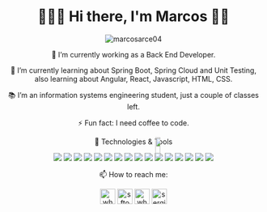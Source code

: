 <h1 align='center'>👨🏻‍💻 Hi there, I'm Marcos 🤙🏼 </h1>
<p align="center"> <img src="https://komarev.com/ghpvc/?username=marcosarce04" alt="marcosarce04" /> </p>

<p align="center">  🔭 I’m currently working as a Back End Developer.</p>

<p align="center">  🌱 I’m currently learning about Spring Boot, Spring Cloud and Unit Testing,  
also learning about Angular, React, Javascript, HTML, CSS. </p>

<p align="center">  📚 I’m an information systems engineering student, just a couple of classes left.</p>

<p align="center">  ⚡ Fun fact: I need coffee to code.</p>
<p align="center"><img src="https://media.giphy.com/media/10asTFilhbvOdW/source.gif" width="10%" height="10%" style="position:absolute" align='center' frameBorder="0"></img></p>

<p align="center"> 🔧 Technologies & Tools </p>
<p align="center">
<img src="https://img.shields.io/badge/OS-Linux-informational?style=flat&logo=linux&logoColor=white&color=2bbc8a"/>
<img src="https://img.shields.io/badge/Editor-IntelliJ-informational?style=flat&logo=intellij-idea&logoColor=white&color=2bbc8a"/>
<img src="https://img.shields.io/badge/Editor-VSCode-informational?style=flat&logo=Visual-Studio-Code&logoColor=white&color=2bbc8a"/>
<img src="https://img.shields.io/badge/Code-Java-informational?style=flat&logo=java&logoColor=white&color=2bbc8a"/>
<img src="https://img.shields.io/badge/Code-Python-informational?style=flat&logo=python&logoColor=white&color=2bbc8a"/>
<img src="https://img.shields.io/badge/Code-JavaScript-informational?style=flat&logo=javascript&logoColor=white&color=2bbc8a"/>
<img src="https://img.shields.io/badge/Code-HTML-informational?style=flat&logo=html5&logoColor=white&color=2bbc8a"/>
<img src="https://img.shields.io/badge/Code-CSS-informational?style=flat&logo=css3&logoColor=white&color=2bbc8a"/>
<img src="https://img.shields.io/badge/DB-Oracle-informational?style=flat&logo=oracle&logoColor=white&color=2bbc8a"/>
<img src="https://img.shields.io/badge/DB-MsSQL-informational?style=flat&logo=microsoft-sql-server&logoColor=white&color=2bbc8a"/>
<img src="https://img.shields.io/badge/Tools-Docker-informational?style=flat&logo=docker&logoColor=white&color=2bbc8a"/>
<img src="https://img.shields.io/badge/Tools-Postman-informational?style=flat&logo=postman&logoColor=white&color=2bbc8a"/>
<img src="https://img.shields.io/badge/Tools-Git-informational?style=flat&logo=git&logoColor=white&color=2bbc8a"/>
<img src="https://img.shields.io/badge/Tools-Maven-informational?style=flat&logo=apache-maven&logoColor=white&color=2bbc8a"/>
<img src="https://img.shields.io/badge/Tools-Gradle-informational?style=flat&logo=gradle&logoColor=white&color=2bbc8a"/>
<img src="https://img.shields.io/badge/Shell-Bash-informational?style=flat&logo=gnu-bash&logoColor=white&color=2bbc8a"/>
</p>

<p align="center">  📫 How to reach me:  
<p align="center"><a href="mailto:marcosarce04@gmail.com" target="blank"><img align="center" src="https://cdn.jsdelivr.net/npm/simple-icons@3.0.1/icons/gmail.svg" alt="whatsapp" height="30" width="30" /></a>
<a href="https://www.linkedin.com/in/marcos-arce/" target="blank"><img align="center" src="https://cdn.jsdelivr.net/npm/simple-icons@3.0.1/icons/linkedin.svg" alt="sftom" height="30" width="30" /></a>
<a href="https://api.whatsapp.com/send?phone=5493547634499&text=Hola!" target="blank"><img align="center" src="https://cdn.jsdelivr.net/npm/simple-icons@3.0.1/icons/whatsapp.svg" alt="whatsapp" height="30" width="30" /></a>
<a href="https://www.instagram.com/marcos.arce/" target="blank"><img align="center" src="https://cdn.jsdelivr.net/npm/simple-icons@3.0.1/icons/instagram.svg" alt="sergio.mendonca.pro" height="30" width="30" /></a></p>


<!--Other shields
![](https://img.shields.io/badge/Tools-Kubernetes-informational?style=flat&logo=kubernetes&logoColor=white&color=2bbc8a)
![](https://img.shields.io/badge/Code-Golang-informational?style=flat&logo=go&logoColor=white&color=2bbc8a)
![](https://img.shields.io/badge/Code-Make-informational?style=flat&logo=cmake&logoColor=white&color=2bbc8a)
![](https://img.shields.io/badge/Code-Vue-informational?style=flat&logo=vue.js&logoColor=white&color=2bbc8a)
--!>
